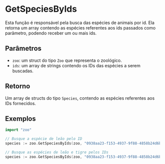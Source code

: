 # GetSpeciesByIds

Esta função é responsável pela busca das espécies de animais por id. Ela retorna um array contendo as espécies referentes aos ids passados como parâmetro, podendo receber um ou mais ids.

## Parâmetros

- `zoo`: um struct do tipo `Zoo` que representa o zoológico.
- `ids`: um array de strings contendo os IDs das espécies a serem buscadas.

## Retorno

Um array de structs do tipo `Species`, contendo as espécies referentes aos IDs fornecidos.

## Exemplos

```go
import "zoo"

// Busque a espécie de leão pelo ID
species := zoo.GetSpeciesByIds(zoo, "0938aa23-f153-4937-9f88-4858b24d6bce")

// Busque as espécies de leão e tigre pelos IDs
species := zoo.GetSpeciesByIds(zoo, "0938aa23-f153-4937-9f88-4858b24d6bce", "e8481c1d-42ea-4610-8e11-1752cfc05a46")
